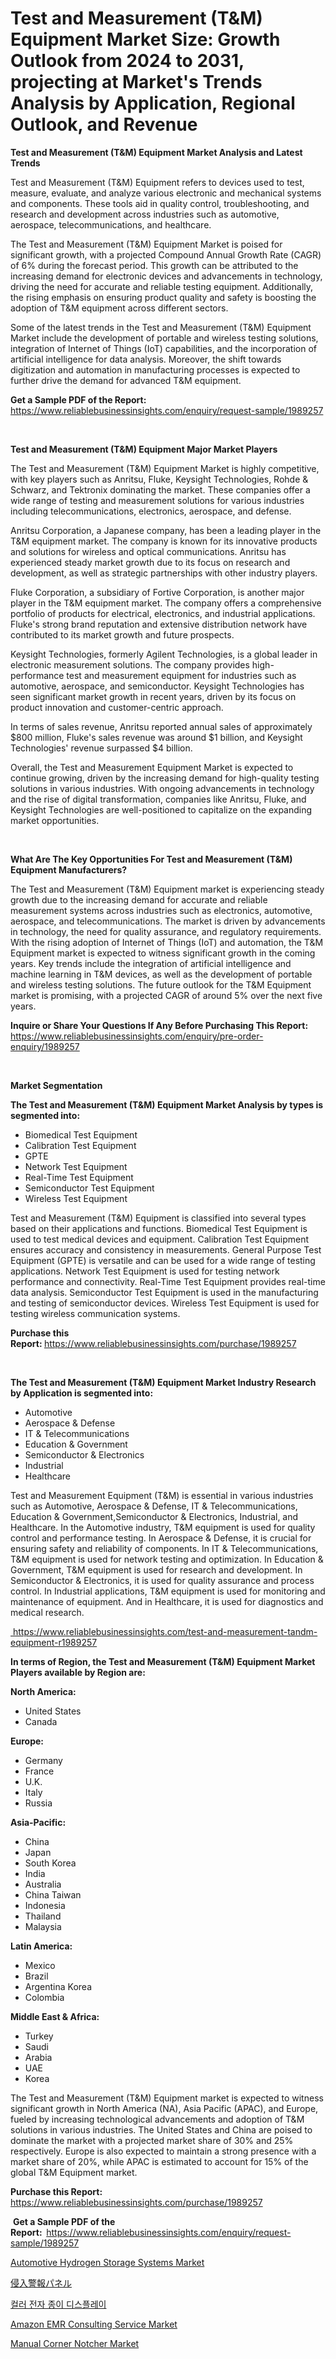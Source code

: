 <p><h1>Test and Measurement (T&M) Equipment Market Size: Growth Outlook from 2024 to 2031, projecting at Market's Trends Analysis by Application, Regional Outlook, and Revenue</h1></p><p><strong>Test and Measurement (T&M) Equipment Market Analysis and Latest Trends</strong></p>
<p><p>Test and Measurement (T&M) Equipment refers to devices used to test, measure, evaluate, and analyze various electronic and mechanical systems and components. These tools aid in quality control, troubleshooting, and research and development across industries such as automotive, aerospace, telecommunications, and healthcare.</p><p>The Test and Measurement (T&M) Equipment Market is poised for significant growth, with a projected Compound Annual Growth Rate (CAGR) of 6% during the forecast period. This growth can be attributed to the increasing demand for electronic devices and advancements in technology, driving the need for accurate and reliable testing equipment. Additionally, the rising emphasis on ensuring product quality and safety is boosting the adoption of T&M equipment across different sectors.</p><p>Some of the latest trends in the Test and Measurement (T&M) Equipment Market include the development of portable and wireless testing solutions, integration of Internet of Things (IoT) capabilities, and the incorporation of artificial intelligence for data analysis. Moreover, the shift towards digitization and automation in manufacturing processes is expected to further drive the demand for advanced T&M equipment.</p></p>
<p><strong>Get a Sample PDF of the Report:&nbsp;</strong> <a href="https://www.reliablebusinessinsights.com/enquiry/request-sample/1989257">https://www.reliablebusinessinsights.com/enquiry/request-sample/1989257</a></p>
<p>&nbsp;</p>
<p><strong>Test and Measurement (T&M) Equipment Major Market Players</strong></p>
<p><p>The Test and Measurement (T&M) Equipment Market is highly competitive, with key players such as Anritsu, Fluke, Keysight Technologies, Rohde & Schwarz, and Tektronix dominating the market. These companies offer a wide range of testing and measurement solutions for various industries including telecommunications, electronics, aerospace, and defense.</p><p>Anritsu Corporation, a Japanese company, has been a leading player in the T&M equipment market. The company is known for its innovative products and solutions for wireless and optical communications. Anritsu has experienced steady market growth due to its focus on research and development, as well as strategic partnerships with other industry players.</p><p>Fluke Corporation, a subsidiary of Fortive Corporation, is another major player in the T&M equipment market. The company offers a comprehensive portfolio of products for electrical, electronics, and industrial applications. Fluke's strong brand reputation and extensive distribution network have contributed to its market growth and future prospects.</p><p>Keysight Technologies, formerly Agilent Technologies, is a global leader in electronic measurement solutions. The company provides high-performance test and measurement equipment for industries such as automotive, aerospace, and semiconductor. Keysight Technologies has seen significant market growth in recent years, driven by its focus on product innovation and customer-centric approach.</p><p>In terms of sales revenue, Anritsu reported annual sales of approximately $800 million, Fluke's sales revenue was around $1 billion, and Keysight Technologies' revenue surpassed $4 billion.</p><p>Overall, the Test and Measurement Equipment Market is expected to continue growing, driven by the increasing demand for high-quality testing solutions in various industries. With ongoing advancements in technology and the rise of digital transformation, companies like Anritsu, Fluke, and Keysight Technologies are well-positioned to capitalize on the expanding market opportunities.</p></p>
<p>&nbsp;</p>
<p><strong>What Are The Key Opportunities For Test and Measurement (T&M) Equipment Manufacturers?</strong></p>
<p><p>The Test and Measurement (T&M) Equipment market is experiencing steady growth due to the increasing demand for accurate and reliable measurement systems across industries such as electronics, automotive, aerospace, and telecommunications. The market is driven by advancements in technology, the need for quality assurance, and regulatory requirements. With the rising adoption of Internet of Things (IoT) and automation, the T&M Equipment market is expected to witness significant growth in the coming years. Key trends include the integration of artificial intelligence and machine learning in T&M devices, as well as the development of portable and wireless testing solutions. The future outlook for the T&M Equipment market is promising, with a projected CAGR of around 5% over the next five years.</p></p>
<p><strong>Inquire or Share Your Questions If Any Before Purchasing This Report:</strong> <a href="https://www.reliablebusinessinsights.com/enquiry/pre-order-enquiry/1989257">https://www.reliablebusinessinsights.com/enquiry/pre-order-enquiry/1989257</a></p>
<p>&nbsp;</p>
<p><strong>Market Segmentation</strong></p>
<p><strong>The Test and Measurement (T&M) Equipment Market Analysis by types is segmented into:</strong></p>
<p><ul><li>Biomedical Test Equipment</li><li>Calibration Test Equipment</li><li>GPTE</li><li>Network Test Equipment</li><li>Real-Time Test Equipment</li><li>Semiconductor Test Equipment</li><li>Wireless Test Equipment</li></ul></p>
<p><p>Test and Measurement (T&M) Equipment is classified into several types based on their applications and functions. Biomedical Test Equipment is used to test medical devices and equipment. Calibration Test Equipment ensures accuracy and consistency in measurements. General Purpose Test Equipment (GPTE) is versatile and can be used for a wide range of testing applications. Network Test Equipment is used for testing network performance and connectivity. Real-Time Test Equipment provides real-time data analysis. Semiconductor Test Equipment is used in the manufacturing and testing of semiconductor devices. Wireless Test Equipment is used for testing wireless communication systems.</p></p>
<p><strong>Purchase this Report:&nbsp;</strong><a href="https://www.reliablebusinessinsights.com/purchase/1989257">https://www.reliablebusinessinsights.com/purchase/1989257</a></p>
<p>&nbsp;</p>
<p><strong>The Test and Measurement (T&M) Equipment Market Industry Research by Application is segmented into:</strong></p>
<p><ul><li>Automotive</li><li>Aerospace & Defense</li><li>IT & Telecommunications</li><li>Education & Government</li><li>Semiconductor & Electronics</li><li>Industrial</li><li>Healthcare</li></ul></p>
<p><p>Test and Measurement Equipment (T&M) is essential in various industries such as Automotive, Aerospace & Defense, IT & Telecommunications, Education & Government,Semiconductor & Electronics, Industrial, and Healthcare. In the Automotive industry, T&M equipment is used for quality control and performance testing. In Aerospace & Defense, it is crucial for ensuring safety and reliability of components. In IT & Telecommunications, T&M equipment is used for network testing and optimization. In Education & Government, T&M equipment is used for research and development. In Semiconductor & Electronics, it is used for quality assurance and process control. In Industrial applications, T&M equipment is used for monitoring and maintenance of equipment. And in Healthcare, it is used for diagnostics and medical research.</p></p>
<p><a href="https://www.reliablebusinessinsights.com/test-and-measurement-tandm-equipment-r1989257">&nbsp;https://www.reliablebusinessinsights.com/test-and-measurement-tandm-equipment-r1989257</a></p>
<p><strong>In terms of Region, the Test and Measurement (T&M) Equipment Market Players available by Region are:</strong></p>
<p>
    <p> <strong> North America: </strong>
        <ul>
            <li>United States</li>
            <li>Canada</li>
        </ul>
        </p> 
    <p> <strong> Europe: </strong>
        <ul>
            <li>Germany</li>
            <li>France</li>
            <li>U.K.</li>
            <li>Italy</li>
            <li>Russia</li>
        </ul>
        </p> 
    <p> <strong> Asia-Pacific: </strong>
        <ul>
            <li>China</li>
            <li>Japan</li>
            <li>South Korea</li>
            <li>India</li>
            <li>Australia</li>
            <li>China Taiwan</li>
            <li>Indonesia</li>
            <li>Thailand</li>
            <li>Malaysia</li>
        </ul>
        </p> 
    <p> <strong> Latin America: </strong>
        <ul>
            <li>Mexico</li>
            <li>Brazil</li>
            <li>Argentina Korea</li>
            <li>Colombia</li>
        </ul>
        </p> 
    <p> <strong> Middle East & Africa: </strong>
        <ul>
            <li>Turkey</li>
            <li>Saudi</li>
            <li>Arabia</li>
            <li>UAE</li>
            <li>Korea</li>
        </ul>
    </p>
    </p>
<p><p>The Test and Measurement (T&M) Equipment market is expected to witness significant growth in North America (NA), Asia Pacific (APAC), and Europe, fueled by increasing technological advancements and adoption of T&M solutions in various industries. The United States and China are poised to dominate the market with a projected market share of 30% and 25% respectively. Europe is also expected to maintain a strong presence with a market share of 20%, while APAC is estimated to account for 15% of the global T&M Equipment market.</p></p>
<p><strong>Purchase this Report: </strong><a href="https://www.reliablebusinessinsights.com/purchase/1989257">https://www.reliablebusinessinsights.com/purchase/1989257</a></p>
<p>&nbsp;<strong>Get a Sample PDF of the Report:&nbsp;&nbsp;</strong><a href="https://www.reliablebusinessinsights.com/enquiry/request-sample/1989257">https://www.reliablebusinessinsights.com/enquiry/request-sample/1989257</a></p>
<p><strong></strong></p>
<p><p><a href="https://www.linkedin.com/pulse/automotive-hydrogen-storage-systems-market-global-regional-analysis-cq1jf?trackingId=HEohKHTUhFPvUQTjzbeilw%3D%3D">Automotive Hydrogen Storage Systems Market</a></p><p><a href="https://github.com/MacyOrn/Market-Research-Report-List-1/blob/main/4146548165054.md">侵入警報パネル</a></p><p><a href="https://github.com/mithunmistry2258/Market-Research-Report-List-1/blob/main/4048386178183.md">컬러 전자 종이 디스플레이</a></p><p><a href="https://www.linkedin.com/pulse/amazon-emr-consulting-service-market-report-product-type-online-8btvf?trackingId=8Y97%2B9ekcK%2BuL%2Bai4sFdVw%3D%3D">Amazon EMR Consulting Service Market</a></p><p><a href="https://github.com/luckyshygirl/Market-Research-Report-List-5/blob/main/manual-corner-notcher-market.md">Manual Corner Notcher Market</a></p></p>
